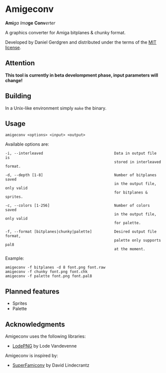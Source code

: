 # Amigeconv
**Ami***ga* *Ima***ge** **Conv***erter*

A graphics converter for Amiga bitplanes & chunky format.

Developed by Daniel Gerdgren and distributed under the terms of the [MIT license](./LICENSE).

## Attention

**This tool is currently in beta develompment phase, input parameters will change!**

## Building

In a Unix-like environment simply `make` the binary.

## Usage

	amigeconv <options> <input> <output>

Available options are:

	-i, --interleaved                                Data in output file is
	                                                 stored in interleaved format.

	-d, --depth [1-8]                                Number of bitplanes saved
	                                                 in the output file, only valid
	                                                 for bitplanes & sprites.

	-c, --colors [1-256]                             Number of colors saved
	                                                 in the output file, only valid
	                                                 for palette.

	-f, --format [bitplanes|chunky|palette]          Desired output file format,
                                                     palette only supports pal8
                                                     at the moment.


Example:

	amigeconv -f bitplanes -d 8 font.png font.raw
	amigeconv -f chunky font.png font.chk
	amigeconv -f palette font.png font.pal8

## Planned features
* Sprites
* Palette

## Acknowledgments
Amigeconv uses the following libraries:

* [LodePNG](http://lodev.org/lodepng/) by Lode Vandevenne

Amigeconv is inspired by:

* [SuperFamiconv](https://github.com/Optiroc/SuperFamiconv) by David Lindecrantz

